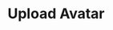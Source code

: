 ---
title: Upload Avatar
excerpt: |-
  Upload avatar for a user.

  Required scopes:
  + **post**
api:
  file: lolzteam-public-api-forum.json
  operationId: Users.Avatar.Upload
deprecated: false
hidden: false
metadata:
  title: ''
  description: ''
  robots: index
next:
  description: ''
---